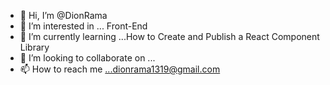 - 👋 Hi, I’m @DionRama
- 👀 I’m interested in ... Front-End  
- 🌱 I’m currently learning ...How to Create and Publish a React Component Library
- 💞️ I’m looking to collaborate on ...
- 📫 How to reach me ...dionrama1319@gmail.com

<!---
DionRama/DionRama is a ✨ special ✨ repository because its `README.md` (this file) appears on your GitHub profile.
You can click the Preview link to take a look at your changes.
--->
